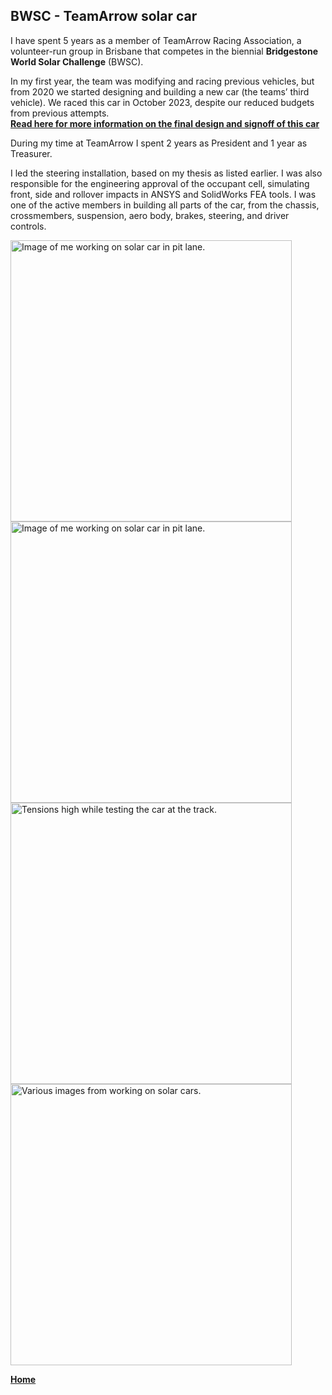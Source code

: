 ## BWSC - TeamArrow solar car


I have spent 5 years as a member of TeamArrow Racing Association, a volunteer-run group in Brisbane that competes in the biennial **Bridgestone World Solar Challenge** (BWSC). 
<br>

In my first year, the team was modifying and racing previous vehicles, but from 2020 we started designing and building a new car (the teams’ third vehicle). 
We raced this car in October 2023, despite our reduced budgets from previous attempts. <br>
**[Read here for more information on the final design and signoff of this car](./solar-car-certification.md)**
<br>

During my time at TeamArrow I spent 2 years as President and 1 year as Treasurer. 
<br>

I led the steering installation, based on my thesis as listed earlier. 
I was also responsible for the engineering approval of the occupant cell, simulating front, side and rollover impacts in ANSYS and SolidWorks FEA tools. 
I was one of the active members in building all parts of the car, from the chassis, crossmembers, suspension, aero body, brakes, steering, and driver controls. 
<br>


<img src="./../../imgs/BWSC_Darwin_working.jpeg" alt="Image of me working on solar car in pit lane." width="450">
<img src="./../../imgs/BWSC_Darwin_working_2.jpeg" alt="Image of me working on solar car in pit lane." width="450">
<img src="./../../imgs/BWSC_Darwin_track.jpeg" alt="Tensions high while testing the car at the track." width="450">
<img src="./../../imgs/BWSC-various.jpeg" alt="Various images from working on solar cars." width="450">


**[Home](./..)**


<link href="style.css" type="text/css" rel="stylesheet">

